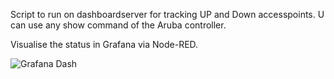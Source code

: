 Script to run on dashboardserver for tracking UP and Down accesspoints. 
U can use any show command of the Aruba controller. 

Visualise the status in Grafana via Node-RED.


<img src="https://github.com/jeroen-klaver/HP-Aruba-Accesspoint-status-API/blob/main/Grafana-AP-Status.png" alt="Grafana Dash" title="AP Up or Down">
